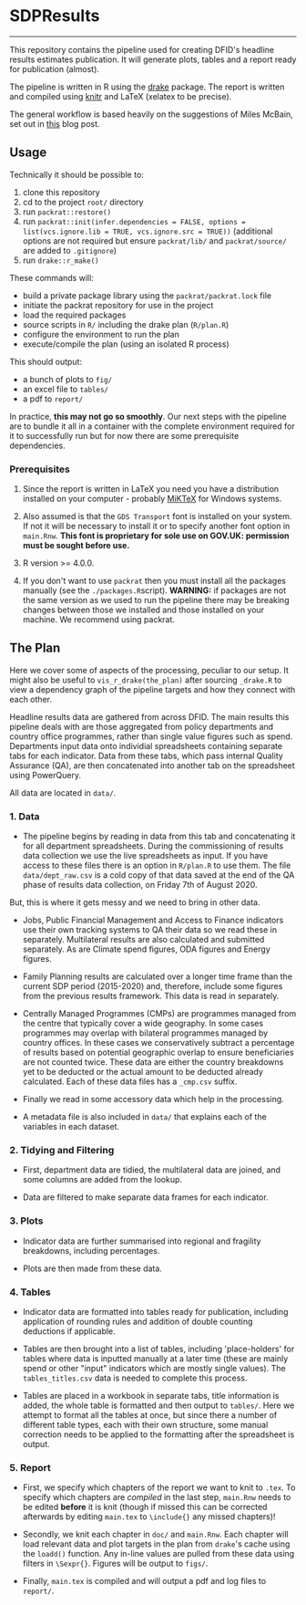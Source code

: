 # SDPResults
***

This repository contains the pipeline used for creating DFID's headline results estimates publication. It will generate plots, tables and a report ready for publication (almost).   

The pipeline is written in R using the [drake](https://github.com/ropensci/drake) package. The report is written and compiled using [knitr](https://yihui.org/knitr/) and LaTeX (xelatex to be precise). 

The general workflow is based heavily on the suggestions of Miles McBain, set out in [this](https://milesmcbain.xyz/posts/the-drake-post/) blog post.


## Usage
Technically it should be possible to:

1. clone this repository  
2. cd to the project `root/` directory
3. run `packrat::restore()`   
4. run `packrat::init(infer.dependencies = FALSE, options = list(vcs.ignore.lib = TRUE, vcs.ignore.src = TRUE))` (additional options are not required but ensure `packrat/lib/` and `packrat/source/` are added to `.gitignore`)  
5. run `drake::r_make()`    

These commands will:
* build a private package library using the `packrat/packrat.lock` file
* initiate the packrat repository for use in the project
* load the required packages
* source scripts in `R/` including the drake plan (`R/plan.R`)  
* configure the environment to run the plan   
* execute/compile the plan (using an isolated R process)

This should output:
* a bunch of plots to `fig/`   
* an excel file to `tables/`   
* a pdf to `report/` 

In practice, **this may not go so smoothly**. Our next steps with the pipeline are to bundle it all in a container with the complete environment required for it to successfully run but for now there are some prerequisite dependencies.

### Prerequisites

1. Since the report is written in LaTeX you need you have a distribution installed on your computer - probably [MiKTeX](https://miktex.org/) for Windows systems.   

2. Also assumed is that the `GDS Transport` font is installed on your system. If not it will be necessary to install it or to specify another font option in `main.Rnw`. **This font is proprietary for sole use on GOV.UK: permission must be sought before use.** 

3. R version >= 4.0.0. 

4. If you don't want to use `packrat` then you must install all the packages manually (see the `./packages.R`script). **WARNING:** if packages are not the same version as we used to run the pipeline there may be breaking changes between those we installed and those installed on your machine. We recommend using packrat.    



## The Plan

Here we cover some of aspects of the processing, peculiar to our setup. It might also be useful to `vis_r_drake(the_plan)` after sourcing `_drake.R` to view a dependency graph of the pipeline targets and how they connect with each other.   

Headline results data are gathered from across DFID. The main results this pipeline deals with are those aggregated from policy departments and country office programmes, rather than single value figures such as spend. Departments input data onto individial spreadsheets containing separate tabs for each indicator. Data from these tabs, which pass internal Quality Assurance (QA), are then concatenated into another tab on the spreadsheet using PowerQuery. 

All data are located in `data/`.

### 1. Data  
* The pipeline begins by reading in data from this tab and concatenating it for all department spreadsheets. During the commissioning of results data collection we use the live spreadsheets as input. If you have access to these files there is an option in `R/plan.R` to use them. The file `data/dept_raw.csv` is a cold copy of that data saved at the end of the QA phase of results data collection, on Friday 7th of August 2020.    

But, this is where it gets messy and we need to bring in other data.  

* Jobs, Public Financial Management and Access to Finance indicators use their own tracking systems to QA their data so we read these in separately. Multilateral results are also calculated and submitted separately. As are Climate spend figures, ODA figures and Energy figures.    

* Family Planning results are calculated over a longer time frame than the current SDP period (2015-2020) and, therefore, include some figures from the previous results framework. This data is read in separately.      

* Centrally Managed Programmes (CMPs) are programmes managed from the centre that typically cover a wide geography. In some cases programmes may overlap with bilateral programmes managed by country offices. In these cases we conservatively subtract a percentage of results based on potential geographic overlap to ensure beneficiaries are not counted twice. These data are either the country breakdowns yet to be deducted or the actual amount to be deducted already calculated. Each of these data files has a `_cmp.csv` suffix.

* Finally we read in some accessory data which help in the processing.   

* A metadata file is also included in `data/` that explains each of the variables in each dataset. 

### 2. Tidying and Filtering
* First, department data are tidied, the multilateral data are joined, and some columns are added from the lookup.  

* Data are filtered to make separate data frames for each indicator.

### 3. Plots
* Indicator data are further summarised into regional and fragility breakdowns, including percentages.   

* Plots are then made from these data.

### 4. Tables   
* Indicator data are formatted into tables ready for publication, including application of rounding rules and addition of double counting deductions if applicable.   

* Tables are then brought into a list of tables, including 'place-holders' for tables where data is inputted manually at a later time (these are mainly spend or other "input" indicators which are mostly single values). The `tables_titles.csv` data is needed to complete this process.  

* Tables are placed in a workbook in separate tabs, title information is added, the whole table is formatted and then output to `tables/`. Here we attempt to format all the tables at once, but since there a number of different table types, each with their own structure, some manual correction needs to be applied to the formatting after the spreadsheet is output.

### 5. Report   
* First, we specify which chapters of the report we want to knit to `.tex`. To specify which chapters are *compiled* in the last step, `main.Rnw` needs to be edited **before** it is knit (though if missed this can be corrected afterwards by editing `main.tex` to `\include{}` any missed chapters)! 

* Secondly, we knit each chapter in `doc/` and `main.Rnw`. Each chapter will load relevant data and plot targets in the plan from `drake`'s cache using the `loadd()` function. Any in-line values are pulled from these data using filters in `\Sexpr{}`. Figures will be output to `figs/`.   

* Finally, `main.tex` is compiled and will output a pdf and log files to `report/`. 
